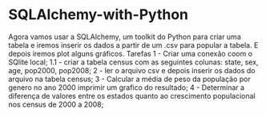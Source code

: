 # SQLAlchemy-with-Python
Agora vamos usar a SQLAlchemy, um toolkit do Python para criar uma tabela e iremos inserir os dados a partir de um .csv para popular a tabela. E depois iremos plot alguns gráficos.
Tarefas
1 - Criar uma conexão coom o SQlite local;
1.1 - criar a tabela census com as seguintes colunas: state, sex, age, pop2000, pop2008;
2 - ler o arquivo csv e depois inserir os dados do arquivo na tabela census;
3 - Calcular a média de peso da população por genero no ano 2000  imprimir um grafico do resultado;
4 - Determinar a diferença de valores entre os estados quanto ao crescimento populacional nos census de 2000 a 2008;



